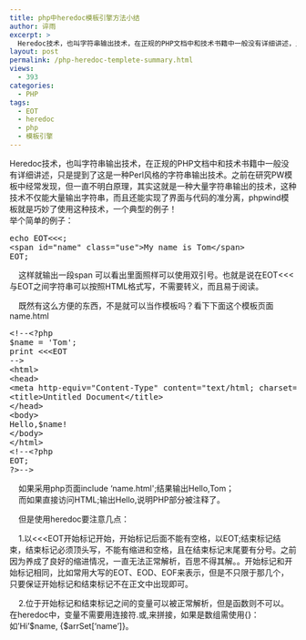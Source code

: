 ```yaml
---
title: php中heredoc模板引擎方法小结
author: 谇雨
excerpt: >
  Heredoc技术，也叫字符串输出技术，在正规的PHP文档中和技术书籍中一般没有详细讲述，只是提到了这是一种Perl风格的字符串输出技术。之前在研究PW模板中经常发现，但一直不明白原理，其实这就是一种大量字符串输出的技术，这种技术不仅能大量输出字符串，而且还能实现了界面与代码的准分离，phpwind模板就是巧妙了使用这种技术，一个典型的例子！
layout: post
permalink: /php-heredoc-templete-summary.html
views:
  - 393
categories:
  - PHP
tags:
  - EOT
  - heredoc
  - php
  - 模板引擎
---
```

Heredoc技术，也叫字符串输出技术，在正规的PHP文档中和技术书籍中一般没有详细讲述，只是提到了这是一种Perl风格的字符串输出技术。之前在研究PW模板中经常发现，但一直不明白原理，其实这就是一种大量字符串输出的技术，这种技术不仅能大量输出字符串，而且还能实现了界面与代码的准分离，phpwind模板就是巧妙了使用这种技术，一个典型的例子！  
举个简单的例子：

<pre class="lang:php decode:true " >echo EOT&lt;&lt;&lt;;
&lt;span id="name" class="use"&gt;My name is Tom&lt;/span&gt;
EOT;</pre>

&nbsp;&nbsp;&nbsp;&nbsp;这样就输出一段span 可以看出里面照样可以使用双引号。也就是说在EOT<<<与EOT之间字符串可以按照HTML格式写，不需要转义，而且易于阅读。  
<!--more-->&nbsp;&nbsp;&nbsp;&nbsp;既然有这么方便的东西，不是就可以当作模板吗？看下下面这个模板页面name.html

<pre class="lang:xhtml decode:true " >&lt;!--&lt;?php
$name = 'Tom';
print &lt;&lt;&lt;EOT
--&gt;
&lt;html&gt; 
&lt;head&gt; 
&lt;meta http-equiv="Content-Type" content="text/html; charset=gb2312" /&gt; 
&lt;title&gt;Untitled Document&lt;/title&gt; 
&lt;/head&gt; 
&lt;body&gt; 
Hello,$name! 
&lt;/body&gt; 
&lt;/html&gt;
&lt;!--&lt;?php
EOT;
?&gt;--&gt;</pre>

&nbsp;&nbsp;&nbsp;&nbsp;如果采用php页面include &#8216;name.html';结果输出Hello,Tom；  
&nbsp;&nbsp;&nbsp;&nbsp;而如果直接访问HTML;输出Hello,说明PHP部分被注释了。  
  
&nbsp;&nbsp;&nbsp;&nbsp;但是使用heredoc要注意几点：  
  
&nbsp;&nbsp;&nbsp;&nbsp;1.以<<<EOT开始标记开始，开始标记后面不能有空格，以EOT;结束标记结束，结束标记必须顶头写，不能有缩进和空格，且在结束标记末尾要有分号。之前因为养成了良好的缩进情况，一直无法正常解析，百思不得其解。。开始标记和开始标记相同，比如常用大写的EOT、EOD、EOF来表示，但是不只限于那几个，只要保证开始标记和结束标记不在正文中出现即可。  
  
&nbsp;&nbsp;&nbsp;&nbsp;2.位于开始标记和结束标记之间的变量可以被正常解析，但是函数则不可以。在heredoc中，变量不需要用连接符.或,来拼接，如果是数组需使用{}：如&#8217;Hi&#8217;$name, {$arrSet[&#8216;name&#8217;]}。